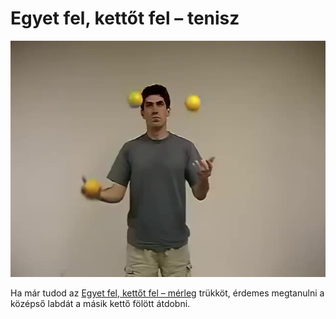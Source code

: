 # Egyet fel, kettőt fel – tenisz

![oneuptwouptennis](/resources/videos/poster/oneuptwouptennis.jpg)

Ha már tudod az [Egyet fel, kettőt fel – mérleg](egyet-fel-kettot-fel-merleg.md) trükköt, érdemes megtanulni a középső labdát a másik kettő fölött átdobni.


